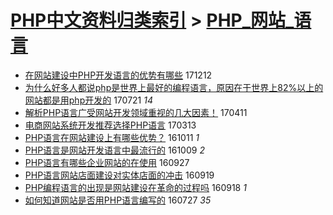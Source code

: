 [PHP中文资料归类索引](../README.md) > [PHP_网站_语言](PHP_网站_语言.md)
====
- [在网站建设中PHP开发语言的优势有哪些](http://jkwz.applinzi.com/ittc/7046241222484558864.html#%E5%9C%A8%E7%BD%91%E7%AB%99%E5%BB%BA%E8%AE%BE%E4%B8%ADPHP%E5%BC%80%E5%8F%91%E8%AF%AD%E8%A8%80%E7%9A%84%E4%BC%98%E5%8A%BF%E6%9C%89%E5%93%AA%E4%BA%9B) 171212  
- [为什么好多人都说php是世界上最好的编程语言，原因在于世界上82%以上的网站都是用php开发的](http://jkwz.applinzi.com/ittc/6992758703626142736.html#%E4%B8%BA%E4%BB%80%E4%B9%88%E5%A5%BD%E5%A4%9A%E4%BA%BA%E9%83%BD%E8%AF%B4php%E6%98%AF%E4%B8%96%E7%95%8C%E4%B8%8A%E6%9C%80%E5%A5%BD%E7%9A%84%E7%BC%96%E7%A8%8B%E8%AF%AD%E8%A8%80%EF%BC%8C%E5%8E%9F%E5%9B%A0%E5%9C%A8%E4%BA%8E%E4%B8%96%E7%95%8C%E4%B8%8A82%25%E4%BB%A5%E4%B8%8A%E7%9A%84%E7%BD%91%E7%AB%99%E9%83%BD%E6%98%AF%E7%94%A8php%E5%BC%80%E5%8F%91%E7%9A%84) 170721 *14* 
- [解析PHP语言广受网站开发领域重视的几大因素！](http://jkwz.applinzi.com/ittc/6955223665758176261.html#%E8%A7%A3%E6%9E%90PHP%E8%AF%AD%E8%A8%80%E5%B9%BF%E5%8F%97%E7%BD%91%E7%AB%99%E5%BC%80%E5%8F%91%E9%A2%86%E5%9F%9F%E9%87%8D%E8%A7%86%E7%9A%84%E5%87%A0%E5%A4%A7%E5%9B%A0%E7%B4%A0%EF%BC%81) 170411  
- [电商网站系统开发推荐选择PHP语言](http://jkwz.applinzi.com/ittc/6944504873436578820.html#%E7%94%B5%E5%95%86%E7%BD%91%E7%AB%99%E7%B3%BB%E7%BB%9F%E5%BC%80%E5%8F%91%E6%8E%A8%E8%8D%90%E9%80%89%E6%8B%A9PHP%E8%AF%AD%E8%A8%80) 170313  
- [PHP语言在网站建设上有哪些优势？](http://jkwz.applinzi.com/ittc/6887764429915030532.html#PHP%E8%AF%AD%E8%A8%80%E5%9C%A8%E7%BD%91%E7%AB%99%E5%BB%BA%E8%AE%BE%E4%B8%8A%E6%9C%89%E5%93%AA%E4%BA%9B%E4%BC%98%E5%8A%BF%EF%BC%9F) 161011 *1* 
- [PHP语言是网站开发语言中最流行的](http://jkwz.applinzi.com/ittc/6886904321236534277.html#PHP%E8%AF%AD%E8%A8%80%E6%98%AF%E7%BD%91%E7%AB%99%E5%BC%80%E5%8F%91%E8%AF%AD%E8%A8%80%E4%B8%AD%E6%9C%80%E6%B5%81%E8%A1%8C%E7%9A%84) 161009 *2* 
- [PHP语言有哪些企业网站的在使用](http://jkwz.applinzi.com/ittc/6882513681765630980.html#PHP%E8%AF%AD%E8%A8%80%E6%9C%89%E5%93%AA%E4%BA%9B%E4%BC%81%E4%B8%9A%E7%BD%91%E7%AB%99%E7%9A%84%E5%9C%A8%E4%BD%BF%E7%94%A8) 160927  
- [PHP语言网站店面建设对实体店面的冲击](http://jkwz.applinzi.com/ittc/6879620864705823749.html#PHP%E8%AF%AD%E8%A8%80%E7%BD%91%E7%AB%99%E5%BA%97%E9%9D%A2%E5%BB%BA%E8%AE%BE%E5%AF%B9%E5%AE%9E%E4%BD%93%E5%BA%97%E9%9D%A2%E7%9A%84%E5%86%B2%E5%87%BB) 160919  
- [PHP编程语言的出现是网站建设在革命的过程吗](http://jkwz.applinzi.com/ittc/6879243046448792581.html#PHP%E7%BC%96%E7%A8%8B%E8%AF%AD%E8%A8%80%E7%9A%84%E5%87%BA%E7%8E%B0%E6%98%AF%E7%BD%91%E7%AB%99%E5%BB%BA%E8%AE%BE%E5%9C%A8%E9%9D%A9%E5%91%BD%E7%9A%84%E8%BF%87%E7%A8%8B%E5%90%97) 160918 *1* 
- [如何知道网站是否用PHP语言编写的](http://jkwz.applinzi.com/ittc/6859636353092027397.html#%E5%A6%82%E4%BD%95%E7%9F%A5%E9%81%93%E7%BD%91%E7%AB%99%E6%98%AF%E5%90%A6%E7%94%A8PHP%E8%AF%AD%E8%A8%80%E7%BC%96%E5%86%99%E7%9A%84) 160727 *35* 
